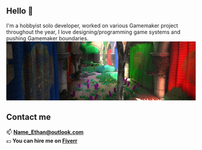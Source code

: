## Hello 👋
I'm a hobbyist solo developer, worked on various Gamemaker project throughout the year, I love
designing/programming game systems and pushing Gamemaker boundaries.  
[<img src="https://github.com/callmeEthan/PrimeFramework_Sponza/blob/d6bf7f9768fba0e97f2d7055d827bb69d3eb70b2/Screenshots/header.jpg?raw=true">](https://github.com/callmeEthan/PrimeFramework_Sponza)


## Contact me
📫 [**Name_Ethan@outlook.com**](mailto:name_Ethan@outlook.com)  
💵 **You can hire me on [Fiverr](https://www.fiverr.com/callme_ethan/)**

<!--
**callmeEthan/callmeEthan** is a ✨ _special_ ✨ repository because its `README.md` (this file) appears on your GitHub profile.

Here are some ideas to get you started:

- 🔭 I’m currently working on ...
- 🌱 I’m currently learning ...
- 👯 I’m looking to collaborate on ...
- 🤔 I’m looking for help with ...
- 💬 Ask me about ...
- 📫 How to reach me: ...
- 😄 Pronouns: ...
- ⚡ Fun fact: ...
-->
